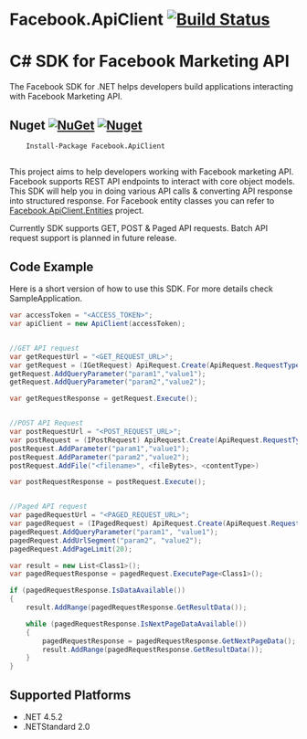# Facebook.ApiClient [![Build Status](https://travis-ci.org/ketanjawahire/Facebook.ApiClient.svg?branch=master)](https://travis-ci.org/ketanjawahire/FacebookClient)

# C# SDK for Facebook Marketing API
The Facebook SDK for .NET helps developers build applications interacting with Facebook Marketing API.

## Nuget [![NuGet](https://img.shields.io/nuget/v/Facebook.ApiClient.svg?maxAge=25000)](http://www.nuget.org/packages/Facebook.ApiClient/) [![Nuget](https://img.shields.io/nuget/dt/Facebook.ApiClient.svg?maxAge=25000)](https://www.nuget.org/packages/Facebook.ApiClient/)

```    
	Install-Package Facebook.ApiClient
```

## 
This project aims to help developers working with Facebook marketing API. Facebook supports REST API endpoints to interact with core object models. This SDK will help you in doing various API calls & converting API response into structured response.
For Facebook entity classes you can refer to [Facebook.ApiClient.Entities](https://github.com/ketanjawahire/Facebook.ApiClient.Entities) project.

Currently SDK supports GET, POST & Paged API requests. Batch API request support is planned in future release.

## Code Example
Here is a short version of how to use this SDK. For more details check SampleApplication.

```C#
var accessToken = "<ACCESS_TOKEN>";
var apiClient = new ApiClient(accessToken);


//GET API request 
var getRequestUrl = "<GET_REQUEST_URL>";
var getRequest = (IGetRequest) ApiRequest.Create(ApiRequest.RequestType.Get, getRequestUrl, apiClient);
getRequest.AddQueryParameter("param1","value1");
getRequest.AddQueryParameter("param2","value2");

var getRequestResponse = getRequest.Execute();


//POST API Request
var postRequestUrl = "<POST_REQUEST_URL>";
var postRequest = (IPostRequest) ApiRequest.Create(ApiRequest.RequestType.Post, postRequestUrl, apiClient);
postRequest.AddParameter("param1","value1");
postRequest.AddParameter("param2","value2");
postRequest.AddFile("<filename>", <fileBytes>, <contentType>)

var postRequestResponse = postRequest.Execute();


//Paged API request
var pagedRequestUrl = "<PAGED_REQUEST_URL>";
var pagedRequest = (IPagedRequest) ApiRequest.Create(ApiRequest.RequestType.Paged, pagedRequestUrl, apiClient);
pagedRequest.AddQueryParameter("param1", "value1");
pagedRequest.AddUrlSegment("param2", "value2");
pagedRequest.AddPageLimit(20);

var result = new List<Class1>();
var pagedRequestResponse = pagedRequest.ExecutePage<Class1>();

if (pagedRequestResponse.IsDataAvailable())
{
	result.AddRange(pagedRequestResponse.GetResultData());

	while (pagedRequestResponse.IsNextPageDataAvailable())
	{
		pagedRequestResponse = pagedRequestResponse.GetNextPageData();
		result.AddRange(pagedRequestResponse.GetResultData());
	}
}
```	



## Supported Platforms
* .NET 4.5.2
* .NETStandard 2.0
